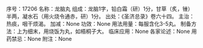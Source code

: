 序号：17206
名称：龙脑丸
组成：龙脑1字，铅白霜（研）1分，甘草（炙，锉）半两，凝水石（用火烧令通赤，研）1分。
出处：《圣济总录》卷六十四。
主治：热痰，咽干烦渴。
加减：None
功效：None
用法用量：每服含化3-5丸。
制备方法：上为细末，用烧饭为丸，如梧桐子大。
临床应用：None
各家论述：None
用药禁忌：None
附注：None
